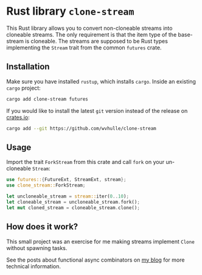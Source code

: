 # Rust library `clone-stream`

This Rust library allows you to convert non-cloneable streams into cloneable streams. The only requirement is that the item type of the base-stream is cloneable. The streams are supposed to be Rust types implementing the `Stream` trait from the common `futures` crate.

## Installation

Make sure you have installed `rustup`, which installs `cargo`. Inside an existing `cargo` project:

```bash
cargo add clone-stream futures
```

If you would like to install the latest `git` version instead of the release on [crates.io](crates.io):

```bash
cargo add --git https://github.com/wvhulle/clone-stream
```

## Usage

Import the trait `ForkStream` from this crate and call `fork` on your un-cloneable `Stream`:

```rust
use futures::{FutureExt, StreamExt, stream};
use clone_stream::ForkStream;

let uncloneable_stream = stream::iter(0..10);
let cloneable_stream = uncloneable_stream.fork();
let mut cloned_stream = cloneable_stream.clone();
```



## How does it work?

This small project was an exercise for me making streams implement `Clone` without spawning tasks. 

See the posts about functional async combinators on [my blog](https://willemvanhulle.tech/blog) for more technical information.